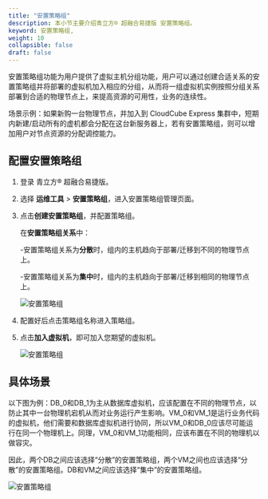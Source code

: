 ```yaml
---
title: "安置策略组"
description: 本小节主要介绍青立方® 超融合易捷版 安置策略组。 
keyword: 安置策略组,
weight: 10
collapsible: false
draft: false
---
```


安置策略组功能为用户提供了虚拟主机分组功能，用户可以通过创建合适关系的安置策略组并将部署的虚拟机加入相应的分组，从而将一组虚拟机实例按照分组关系部署到合适的物理节点上，来提高资源的可用性，业务的连续性。

场景示例：如果新购一台物理节点，并加入到 CloudCube Express 集群中，短期内新建/启动所有的虚机都会分配在这台新服务器上，若有安置策略组，则可以增加用户对节点资源的分配调控能力。

## 配置安置策略组

1. 登录 青立方® 超融合易捷版。
2. 选择 **运维工具** > **安置策略组**，进入安置策略组管理页面。
3. 点击**创建安置策略组**，并配置策略组。

   在**安置策略组关系**中：

   -安置策略组关系为**分散**时，组内的主机趋向于部署/迁移到不同的物理节点上。

   -安置策略组关系为**集中**时，组内的主机趋向于部署/迁移到相同的物理节点上。

   ![安置策略组](../../_images/policy_group.png)

4. 配置好后点击策略组名称进入策略组。
5. 点击**加入虚拟机**，即可加入您期望的虚拟机。

   ![安置策略组](../../_images/policy_group2.png)

## 具体场景

以下图为例：DB_0和DB_1为主从数据库虚拟机，应该配置在不同的物理节点，以防止其中一台物理机宕机从而对业务运行产生影响。VM_0和VM_1是运行业务代码的虚拟机，他们需要和数据库虚拟机进行协同，所以VM_0和DB_0应该尽可能运行在同一个物理机上。同理，VM_0和VM_1功能相同，应该布置在不同的物理机以做容灾。

因此，两个DB之间应该选择“分散”的安置策略组，两个VM之间也应该选择“分散”的安置策略组。DB和VM之间应该选择“集中”的安置策略组。

![安置策略组](../../_images/policy_group3.png)
